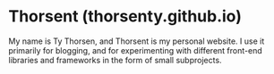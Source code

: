 Thorsent (thorsenty.github.io)
==============================

My name is Ty Thorsen, and Thorsent is my personal website. I use it primarily for blogging, and for experimenting with different front-end libraries and frameworks in the form of small subprojects.